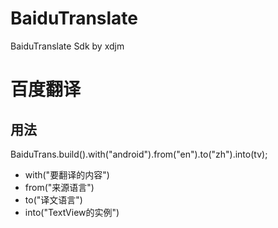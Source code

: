 # BaiduTranslate
BaiduTranslate Sdk by xdjm
# 百度翻译
## 用法
BaiduTrans.build().with("android").from("en").to("zh").into(tv);
- with("要翻译的内容")
- from("来源语言")
- to("译文语言")
- into("TextView的实例")
